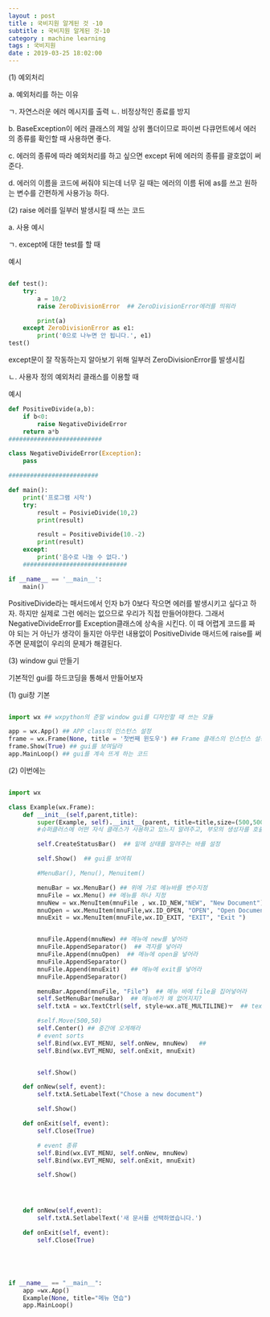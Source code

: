 ```yaml
---
layout : post
title : 국비지원 알게된 것 -10
subtitle : 국비지원 알게된 것-10
category : machine learning
tags : 국비지원
date : 2019-03-25 18:02:00
---
```


(1) 예외처리

a. 예외처리를 하는 이유

ㄱ. 자연스러운 에러 메시지를 출력
ㄴ. 비정상적인 종료를 방지

b. BaseException이 에러 클래스의 제일 상위 폴더이므로 파이썬 다큐먼트에서 에러의 종류를 확인할 때 사용하면 좋다.

c. 에러의 종류에 따라 예외처리를 하고 싶으면 except 뒤에 에러의 종류를 괄호없이 써준다.

d. 에러의 이름을 코드에 써줘야 되는데 너무 길 때는 에러의 이름 뒤에 as를 쓰고 원하는 변수를 간편하게 사용가능 하다.

(2) raise 에러를 일부러 발생시킬 때 쓰는 코드

a. 사용 예시

ㄱ. except에 대한 test를 할 때

예시

```python

def test():
    try:
        a = 10/2
        raise ZeroDivisionError  ## ZeroDivisionError에러를 띄워라

        print(a)
    except ZeroDivisionError as e1:
        print('0으로 나누면 안 됩니다.', e1)
test()
```
except문이 잘 작동하는지 알아보기 위해 일부러 ZeroDivisionError를 발생시킴


ㄴ. 사용자 정의 예외처리 클래스를 이용할 때

예시
```python
def PositiveDivide(a,b):
    if b<0:
        raise NegativeDivideError
    return a*b
##########################

class NegativeDivideError(Exception):
    pass

#########################

def main():
    print('프로그램 시작')
    try:
        result = PosivieDivide(10,2)
        print(result)

        result = PositiveDivide(10.-2)
        print(result)
    except:
        print('음수로 나눌 수 없다.')
    #############################

if __name__ == '__main__':
    main()
```

PositiveDivide라는 매서드에서 인자 b가 0보다 작으면 에러를 발생시키고 싶다고 하자.
하지만 실제로 그런 에러는 없으므로 우리가 직접 만들어야한다.
그래서 NegativeDivideError를 Exception클래스에 상속을 시킨다. 이 때 어렵게 코드를 짜야 되는 거 아닌가 생각이 들지만 아무런 내용없이 PositiveDivide 매서드에 raise를 써주면 문제없이 우리의 문제가 해결된다.

(3) window gui 만들기

기본적인 gui를 하드코딩을 통해서 만들어보자

(1) gui창 기본

``` python

import wx ## wxpython의 준말 window gui를 디자인할 때 쓰는 모듈

app = wx.App() ## APP class의 인스턴스 설정
frame = wx.Frame(None, title = '첫번째 윈도우') ## Frame 클래스의 인스턴스 설정
frame.Show(True) ## gui를 보여달라
app.MainLoop() ## gui를 계속 뜨게 하는 코드

```

(2) 이번에는
```python

import wx

class Example(wx.Frame):
    def __init__(self,parent,title):
        super(Example, self).__init__(parent, title=title,size=(500,500))
        #슈퍼클러스에 어떤 자식 클래스가 사용하고 있느지 알려주고, 부모의 생성자를 호출함.

        self.CreateStatusBar()  ## 밑에 상태를 알려주는 바를 설정

        self.Show()  ## gui를 보여줘

        #MenuBar(), Menu(), Menuitem()

        menuBar = wx.MenuBar() ## 위에 가로 메뉴바를 변수지정
        mnuFile = wx.Menu() ## 메뉴를 하나 지정
        mnuNew = wx.MenuItem(mnuFile , wx.ID_NEW,"NEW", "New Document")     #parentMenu => 메뉴에서 사용될 메뉴 변수
        mnuOpen = wx.MenuItem(mnuFile,wx.ID_OPEN, "OPEN", "Open Document")
        mnuExit = wx.MenuItem(mnuFile,wx.ID_EXIT, "EXIT", "Exit ")


        mnuFile.Append(mnuNew) ## 메뉴에 new를 넣어라
        mnuFile.AppendSeparator()  ## 격자를 넣어라
        mnuFile.Append(mnuOpen)  ## 메뉴에 open을 넣어라
        mnuFile.AppendSeparator()
        mnuFile.Append(mnuExit)   ## 메뉴에 exit를 넣어라
        mnuFile.AppendSeparator()

        menuBar.Append(mnuFile, "File")  ## 메뉴 바에 file을 집어넣어라
        self.SetMenuBar(menuBar)  ## 메뉴바가 왜 없어지지?
        self.txtA = wx.TextCtrl(self, style=wx.aTE_MULTILINE)ㅜ  ## text 스타일 선택

        #self.Move(500,50)
        self.Center() ## 중간에 오게해라
        # event sorts
        self.Bind(wx.EVT_MENU, self.onNew, mnuNew)   ##
        self.Bind(wx.EVT_MENU, self.onExit, mnuExit)


        self.Show()

    def onNew(self, event):
        self.txtA.SetLabelText("Chose a new document")

        self.Show()

    def onExit(self, event):
        self.Close(True)

        # event 종류
        self.Bind(wx.EVT_MENU, self.onNew, mnuNew)
        self.Bind(wx.EVT_MENU, self.onExit, mnuExit)

        self.Show()




    def onNew(self,event):
        self.txtA.SetlabelText('새 문서를 선택하였습니다.')

    def onExit(self, event):
        self.Close(True)





if __name__ == "__main__":
    app =wx.App()
    Example(None, title="메뉴 연습")
    app.MainLoop()

 ```
